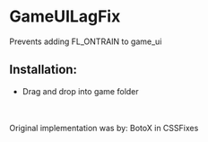 # GameUILagFix

Prevents adding FL_ONTRAIN to game_ui

## Installation:
- Drag and drop into game folder

<br/>
<br/>
Original implementation was by: BotoX in CSSFixes
